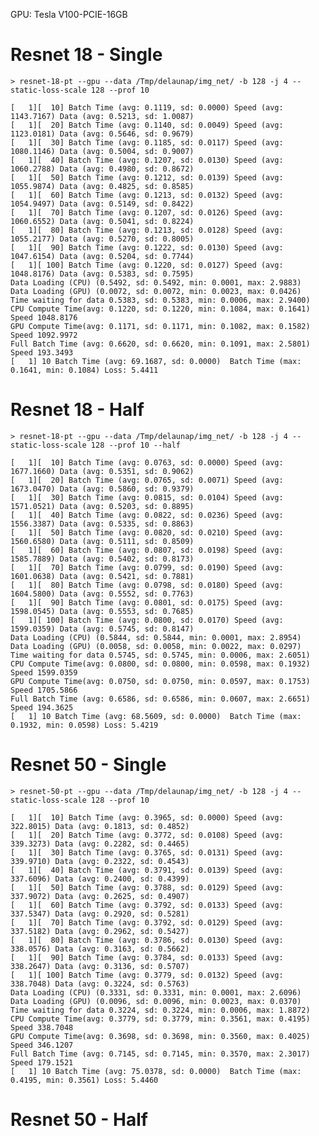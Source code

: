GPU: Tesla V100-PCIE-16GB

# Resnet 18 - Single

    > resnet-18-pt --gpu --data /Tmp/delaunap/img_net/ -b 128 -j 4 --static-loss-scale 128 --prof 10
    
    [   1][  10] Batch Time (avg: 0.1119, sd: 0.0000) Speed (avg: 1143.7167) Data (avg: 0.5213, sd: 1.0087)
    [   1][  20] Batch Time (avg: 0.1140, sd: 0.0049) Speed (avg: 1123.0181) Data (avg: 0.5646, sd: 0.9679)
    [   1][  30] Batch Time (avg: 0.1185, sd: 0.0117) Speed (avg: 1080.1146) Data (avg: 0.5004, sd: 0.9007)
    [   1][  40] Batch Time (avg: 0.1207, sd: 0.0130) Speed (avg: 1060.2788) Data (avg: 0.4980, sd: 0.8672)
    [   1][  50] Batch Time (avg: 0.1212, sd: 0.0139) Speed (avg: 1055.9874) Data (avg: 0.4825, sd: 0.8585)
    [   1][  60] Batch Time (avg: 0.1213, sd: 0.0132) Speed (avg: 1054.9497) Data (avg: 0.5149, sd: 0.8422)
    [   1][  70] Batch Time (avg: 0.1207, sd: 0.0126) Speed (avg: 1060.6552) Data (avg: 0.5041, sd: 0.8224)
    [   1][  80] Batch Time (avg: 0.1213, sd: 0.0128) Speed (avg: 1055.2177) Data (avg: 0.5270, sd: 0.8005)
    [   1][  90] Batch Time (avg: 0.1222, sd: 0.0130) Speed (avg: 1047.6154) Data (avg: 0.5204, sd: 0.7744)
    [   1][ 100] Batch Time (avg: 0.1220, sd: 0.0127) Speed (avg: 1048.8176) Data (avg: 0.5383, sd: 0.7595)
    Data Loading (CPU) (0.5492, sd: 0.5492, min: 0.0001, max: 2.9883)
    Data Loading (GPU) (0.0072, sd: 0.0072, min: 0.0023, max: 0.0426)
    Time waiting for data 0.5383, sd: 0.5383, min: 0.0006, max: 2.9400)
    CPU Compute Time(avg: 0.1220, sd: 0.1220, min: 0.1084, max: 0.1641) Speed 1048.8176
    GPU Compute Time(avg: 0.1171, sd: 0.1171, min: 0.1082, max: 0.1582) Speed 1092.9972
    Full Batch Time (avg: 0.6620, sd: 0.6620, min: 0.1091, max: 2.5801) Speed 193.3493
    [   1] 10 Batch Time (avg: 69.1687, sd: 0.0000)  Batch Time (max: 0.1641, min: 0.1084) Loss: 5.4411
    
# Resnet 18 - Half

    > resnet-18-pt --gpu --data /Tmp/delaunap/img_net/ -b 128 -j 4 --static-loss-scale 128 --prof 10 --half
    
    [   1][  10] Batch Time (avg: 0.0763, sd: 0.0000) Speed (avg: 1677.1660) Data (avg: 0.5351, sd: 0.9062)
    [   1][  20] Batch Time (avg: 0.0765, sd: 0.0071) Speed (avg: 1673.0470) Data (avg: 0.5860, sd: 0.9379)
    [   1][  30] Batch Time (avg: 0.0815, sd: 0.0104) Speed (avg: 1571.0521) Data (avg: 0.5203, sd: 0.8895)
    [   1][  40] Batch Time (avg: 0.0822, sd: 0.0236) Speed (avg: 1556.3387) Data (avg: 0.5335, sd: 0.8863)
    [   1][  50] Batch Time (avg: 0.0820, sd: 0.0210) Speed (avg: 1560.6580) Data (avg: 0.5111, sd: 0.8509)
    [   1][  60] Batch Time (avg: 0.0807, sd: 0.0198) Speed (avg: 1585.7889) Data (avg: 0.5402, sd: 0.8173)
    [   1][  70] Batch Time (avg: 0.0799, sd: 0.0190) Speed (avg: 1601.0638) Data (avg: 0.5421, sd: 0.7881)
    [   1][  80] Batch Time (avg: 0.0798, sd: 0.0180) Speed (avg: 1604.5800) Data (avg: 0.5552, sd: 0.7763)
    [   1][  90] Batch Time (avg: 0.0801, sd: 0.0175) Speed (avg: 1598.0545) Data (avg: 0.5553, sd: 0.7685)
    [   1][ 100] Batch Time (avg: 0.0800, sd: 0.0170) Speed (avg: 1599.0359) Data (avg: 0.5745, sd: 0.8147)
    Data Loading (CPU) (0.5844, sd: 0.5844, min: 0.0001, max: 2.8954)
    Data Loading (GPU) (0.0058, sd: 0.0058, min: 0.0022, max: 0.0297)
    Time waiting for data 0.5745, sd: 0.5745, min: 0.0006, max: 2.6051)
    CPU Compute Time(avg: 0.0800, sd: 0.0800, min: 0.0598, max: 0.1932) Speed 1599.0359
    GPU Compute Time(avg: 0.0750, sd: 0.0750, min: 0.0597, max: 0.1753) Speed 1705.5866
    Full Batch Time (avg: 0.6586, sd: 0.6586, min: 0.0607, max: 2.6651) Speed 194.3625
    [   1] 10 Batch Time (avg: 68.5609, sd: 0.0000)  Batch Time (max: 0.1932, min: 0.0598) Loss: 5.4219
    
# Resnet 50 - Single

    > resnet-50-pt --gpu --data /Tmp/delaunap/img_net/ -b 128 -j 4 --static-loss-scale 128 --prof 10
    
    [   1][  10] Batch Time (avg: 0.3965, sd: 0.0000) Speed (avg: 322.8015) Data (avg: 0.1813, sd: 0.4852)
    [   1][  20] Batch Time (avg: 0.3772, sd: 0.0108) Speed (avg: 339.3273) Data (avg: 0.2282, sd: 0.4465)
    [   1][  30] Batch Time (avg: 0.3765, sd: 0.0131) Speed (avg: 339.9710) Data (avg: 0.2322, sd: 0.4543)
    [   1][  40] Batch Time (avg: 0.3791, sd: 0.0139) Speed (avg: 337.6096) Data (avg: 0.2400, sd: 0.4399)
    [   1][  50] Batch Time (avg: 0.3788, sd: 0.0129) Speed (avg: 337.9072) Data (avg: 0.2625, sd: 0.4907)
    [   1][  60] Batch Time (avg: 0.3792, sd: 0.0133) Speed (avg: 337.5347) Data (avg: 0.2920, sd: 0.5281)
    [   1][  70] Batch Time (avg: 0.3792, sd: 0.0129) Speed (avg: 337.5182) Data (avg: 0.2962, sd: 0.5427)
    [   1][  80] Batch Time (avg: 0.3786, sd: 0.0130) Speed (avg: 338.0576) Data (avg: 0.3163, sd: 0.5662)
    [   1][  90] Batch Time (avg: 0.3784, sd: 0.0133) Speed (avg: 338.2647) Data (avg: 0.3136, sd: 0.5707)
    [   1][ 100] Batch Time (avg: 0.3779, sd: 0.0132) Speed (avg: 338.7048) Data (avg: 0.3224, sd: 0.5763)
    Data Loading (CPU) (0.3331, sd: 0.3331, min: 0.0001, max: 2.6096)
    Data Loading (GPU) (0.0096, sd: 0.0096, min: 0.0023, max: 0.0370)
    Time waiting for data 0.3224, sd: 0.3224, min: 0.0006, max: 1.8872)
    CPU Compute Time(avg: 0.3779, sd: 0.3779, min: 0.3561, max: 0.4195) Speed 338.7048
    GPU Compute Time(avg: 0.3698, sd: 0.3698, min: 0.3560, max: 0.4025) Speed 346.1207
    Full Batch Time (avg: 0.7145, sd: 0.7145, min: 0.3570, max: 2.3017) Speed 179.1521
    [   1] 10 Batch Time (avg: 75.0378, sd: 0.0000)  Batch Time (max: 0.4195, min: 0.3561) Loss: 5.4460
    
# Resnet 50 - Half

